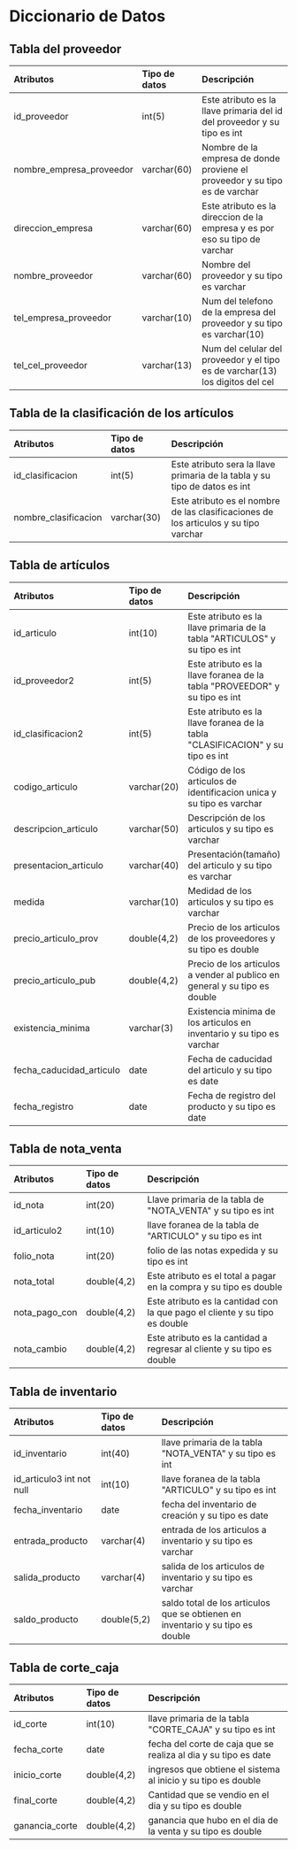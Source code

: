 # Diccionario de Datos #

## Tabla del proveedor ##

| **Atributos**            |             **Tipo de datos** | **Descripción** |
|:-------------------------|:------------------------------|:----------------|
|id\_proveedor	            | int(5)                        |	Este atributo es la llave primaria del id del proveedor y su tipo es int |
|nombre\_empresa\_proveedor | varchar(60)                   | Nombre de la empresa de donde proviene el proveedor y su tipo es de varchar |
| direccion\_empresa       |	varchar(60)                   |	Este atributo es la direccion de la empresa y es por eso su tipo de varchar |
| nombre\_proveedor        |	varchar(60)                   | Nombre del proveedor y su tipo es varchar|
|tel\_empresa\_proveedor	  | varchar(10)                   |	Num del telefono de la empresa del proveedor y su tipo es varchar(10) |
| tel\_cel\_proveedor      |	varchar(13)                   | Num del celular del proveedor y el tipo es de varchar(13) los digitos del cel |

## Tabla de la clasificación de los artículos ##

|Atributos|	Tipo de datos|	Descripción|
|:--------|:-------------|:-----------|
|id\_clasificacion|	int(5)	      | Este atributo sera la llave primaria de la tabla y su tipo de datos es int|
|nombre\_clasificacion|	varchar(30)  |	Este atributo es el nombre de las clasificaciones de los articulos y su tipo varchar|


## Tabla de artículos ##


|Atributos|	Tipo de datos|	Descripción|
|:--------|:-------------|:-----------|
|id\_articulo|	int(10)      |	Este atributo es la llave primaria de la tabla "ARTICULOS" y su tipo es int|
|id\_proveedor2|	int(5)	      |Este atributo es la llave foranea  de la tabla "PROVEEDOR" y su tipo es int|
|id\_clasificacion2|	int(5)       |	Este atributo es la llave foranea de la tabla "CLASIFICACION" y su tipo es int|
|codigo\_articulo|	varchar(20)  |	Código de los articulos de identificacion unica  y su tipo es varchar|
|descripcion\_articulo|	varchar(50)  |	Descripción de los articulos y su tipo es varchar|
|presentacion\_articulo|	varchar(40)  |	Presentación(tamaño) del articulo y su tipo es varchar |
|medida   |	varchar(10)  |	Medidad de los articulos y su  tipo es varchar|
|precio\_articulo\_prov|	double(4,2)  |	Precio de los articulos de los proveedores y su tipo es double|
|precio\_articulo\_pub|	double(4,2)  |	Precio de los articulos a vender al publico en general y su tipo es double|
|existencia\_minima|	varchar(3)   |	Existencia minima de los articulos en inventario y su tipo es varchar|
|fecha\_caducidad\_articulo|	date         |	Fecha de caducidad del articulo y su tipo es date|
|fecha\_registro|	date	        |Fecha de registro del producto y su tipo es date|

## Tabla de nota\_venta ##


|Atributos	|Tipo de datos|	Descripción|
|:---------|:------------|:-----------|
|id\_nota	 |int(20)      |	Llave primaria de la tabla de "NOTA\_VENTA" y su tipo es int|
|id\_articulo2|	int(10)     |	llave foranea de la tabla de "ARTICULO" y su tipo es int|
|folio\_nota|	int(20)     |	folio de las notas expedida y su tipo es int|
|nota\_total|	double(4,2) |	Este atributo es el total a pagar en la compra y su tipo es double|
|nota\_pago\_con	|double(4,2)  |	Este atributo es la cantidad con la que pago el cliente y su tipo es double|
|nota\_cambio|	double(4,2) |	Este atributo es la cantidad a regresar al cliente y su tipo es double|

## Tabla de inventario ##

|Atributos	|Tipo de datos|	Descripción|
|:---------|:------------|:-----------|
|id\_inventario|	int(40)     |	llave primaria de la tabla "NOTA\_VENTA" y su tipo es int |
|id\_articulo3 int not null|	int(10)	    |llave foranea de la tabla "ARTICULO"  y su tipo es int|
|fecha\_inventario|	date	       |fecha del inventario de creación y su tipo es date|
|entrada\_producto	|varchar(4)   |	entrada de los articulos a inventario y su tipo es varchar|
|salida\_producto	|varchar(4)   |	salida de los articulos de inventario y su tipo es varchar|
|saldo\_producto|	double(5,2) |	saldo total de los articulos que se obtienen en inventario y su tipo es double|

## Tabla de corte\_caja ##


|Atributos|	Tipo de datos|	Descripción|
|:--------|:-------------|:-----------|
|id\_corte|	int(10)      |	llave primaria de la tabla "CORTE\_CAJA" y su tipo es int|
|fecha\_corte|	date         |	fecha del corte de caja que se realiza al dia y su tipo es date|
|inicio\_corte|	double(4,2)  |	ingresos que obtiene el sistema al inicio y su tipo es double|
|final\_corte|	double(4,2)  |	Cantidad que se vendio en el dia y su tipo es double|
|ganancia\_corte|	double(4,2)  |	ganancia que hubo en el dia de la venta y su tipo es double|